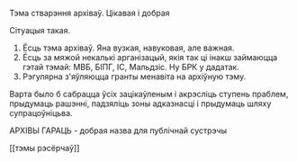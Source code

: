Тэма стварэння архіваў. Цікавая і добрая

Сітуацыя такая. 
1. Ёсць тэма архіваў. Яна вузкая, навуковая, але важная.
2. Ёсць за мяжой некалькі арганізацый, якія так ці інакш займаюцца гэтай тэмай: МВБ, БІПГ, ІС, Мальдзіс. Ну БРК у дадатак.
3. Рэгулярна з'яўляюцца гранты менавіта на архіўную тэму.

Варта было б сабрацца ўсіх зацікаўленым і акрэсліць ступень праблем, прыдумаць рашэнні, падзяліць зоны адказнасці і прыдумаць шляху супрацоўніцьва.


АРХІВЫ ГАРАЦЬ - добрая назва для публічнай сустрэчы


[[тэмы рэсёрчаў]]

